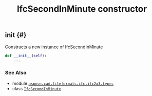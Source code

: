 ﻿---
title: IfcSecondInMinute constructor
second_title: Aspose.CAD for Python via .NET API References
description: 
type: docs
weight: 10
url: /python-net/aspose.cad.fileformats.ifc.ifc2x3.types/ifcsecondinminute/__init__/
is_root: false
---

## __init__ {#}

Constructs a new instance of IfcSecondInMinute



```python
def __init__(self):
    ...
```





### See Also
* module [`aspose.cad.fileformats.ifc.ifc2x3.types`](../../)
* class [`IfcSecondInMinute`](/cad/python-net/aspose.cad.fileformats.ifc.ifc2x3.types/ifcsecondinminute)

